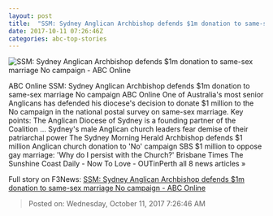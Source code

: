 ```yaml
---
layout: post
title:  "SSM: Sydney Anglican Archbishop defends $1m donation to same-sex marriage No campaign - ABC Online"
date: 2017-10-11 07:26:46Z
categories: abc-top-stories
---
```


![SSM: Sydney Anglican Archbishop defends $1m donation to same-sex marriage No campaign - ABC Online](http://www.abc.net.au/news/image/8376352-1x1-700x700.jpg)

ABC Online SSM: Sydney Anglican Archbishop defends $1m donation to same-sex marriage No campaign ABC Online One of Australia's most senior Anglicans has defended his diocese's decision to donate $1 million to the No campaign in the national postal survey on same-sex marriage. Key points: The Anglican Diocese of Sydney is a founding partner of the Coalition ... Sydney's male Anglican church leaders fear demise of their patriarchal power The Sydney Morning Herald Archbishop defends $1 million Anglican church donation to 'No' campaign SBS $1 million to oppose gay marriage: 'Why do I persist with the Church?' Brisbane Times The Sunshine Coast Daily - Now To Love - OUTinPerth all 8 news articles »


Full story on F3News: [SSM: Sydney Anglican Archbishop defends $1m donation to same-sex marriage No campaign - ABC Online](http://www.f3nws.com/n/EAcpRE)

> Posted on: Wednesday, October 11, 2017 7:26:46 AM
